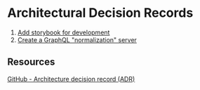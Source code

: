 # Architectural Decision Records

1. [Add storybook for development](001-add-storybook.md)
2. [Create a GraphQL "normalization" server](002-graphql-server.md)

## Resources

[GitHub - Architecture decision record (ADR)](https://github.com/joelparkerhenderson/architecture_decision_record)
